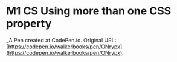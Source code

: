 # M1 CS Using more than one CSS property
 _A Pen created at CodePen.io. Original URL: [https://codepen.io/walkerbooks/pen/ONrypx](https://codepen.io/walkerbooks/pen/ONrypx).

 